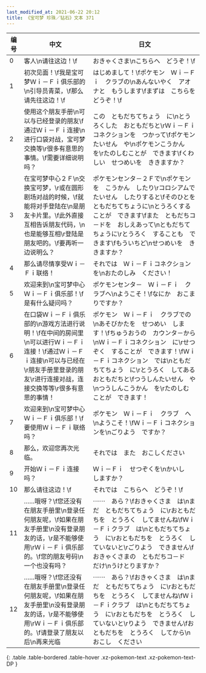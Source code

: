 ```yaml
---
last_modified_at: 2021-06-22 20:12
title: 《宝可梦 珍珠／钻石》文本 371
---
```

| 编号 | 中文 | 日文 |
| ---- | ---- | ---- |
| 0 | 客人\n请往这边！\f | おきゃくさま\nこちらへ　どうぞ！\f |
| 1 | 初次见面！\f我是宝可梦Ｗｉ－Ｆｉ俱乐部的\n引导员青菜，\f那么请先往这边！\f | はじめまして！\fポケモン　Ｗｉ－Ｆｉ　クラブの\nあんないやく　アオナと　もうします\fまずは　こちらを　どうぞ！\f |
| 2 | 使用这个朋友手册\n可以与已经登录的朋友\f通过Ｗｉ－Ｆｉ连接\n进行口袋对战，宝可梦交换等\r很多有意思的事情。\f需要详细说明吗？ | この　ともだちてちょう　に\nとうろくした　おともだちと\rＷｉ－Ｆｉコネクションを　つかって\fポケモンたいせん　や\nポケモンこうかん　を\rたのしむことが　できます\fくわしい　せつめいを　ききますか？ |
| 3 | 在宝可梦中心２Ｆ\n交换宝可梦，\r或在圆形剧场对战的时候，\f就能将对手登陆在\n是朋友卡片里。\f此外直接互相告诉朋友代码，\n也是能够互相\r登陆是朋友吧的。\f要再听一边说明么？ | ポケモンセンタ－２Ｆで\nポケモンを　こうかん　したり\rコロシアムで　たいせん　したりすると\fそのひとを　ともだちてちょうに\nとうろくすることが　できます\fまた　ともだちコ－ドを　おしえあって\nともだちてちょうに\rとうろく　することも　できます\fもういちど\nせつめいを　ききますか？ |
| 4 | 那么请尽情享受Ｗｉ－Ｆｉ联络！ | それでは　Ｗｉ－Ｆｉコネクション　を\nおたのしみ　ください！ |
| 5 | 欢迎来到\n宝可梦中心Ｗｉ－Ｆｉ俱乐部！\f是有什么疑问吗？ | ポケモンセンタ－　Ｗｉ－Ｆｉ　クラブへ\nようこそ！\fなにか　おこまりですか？ |
| 6 | 在口袋Ｗｉ－Ｆｉ俱乐部的\n游戏方法进行说明！\f在中间的房间里\n可以进行Ｗｉ－Ｆｉ连接！\f通过Ｗｉ－Ｆｉ连接\n可以与已经在\r朋友手册里登录的朋友\r进行连接对战，连接交换等等\r很多有意思的事情！ | ポケモン　Ｗｉ－Ｆｉ　クラブでの\nあそびかたを　せつめい　します！\fちゅうおうの　カウンタ－から\nＷｉ－Ｆｉコネクション　に\rせつぞく　することが　できます！\fＷｉ－Ｆｉコネクション　では\nともだちてちょう　に\rとうろく　してある　おともだちと\fつうしんたいせん　や\nつうしんこうかん　を\rたのしむ　ことが　できます！ |
| 7 | 欢迎来到\n宝可梦中心Ｗｉ－Ｆｉ俱乐部！\f要使用Ｗｉ－Ｆｉ联络吗？ | ポケモン　Ｗｉ－Ｆｉ　クラブ　へ\nようこそ！\fＷｉ－Ｆｉコネクションを\nごりよう　ですか？ |
| 8 | 那么，欢迎您再次光临。 | それでは　また　おこしください |
| 9 | 开始Ｗｉ－Ｆｉ连接吗？ | Ｗｉ－Ｆｉ　せつぞくを\nかいし　しますか？ |
| 10 | 那么请往这边！\f | それでは　こちらへ　どうぞ！\f |
| 11 | ……哦呀？\f您还没有在朋友手册里\n登录任何朋友呢，\f如果在朋友手册里\n没有登录朋友的话，\r是不能够使用\rＷｉ－Ｆｉ俱乐部的。\f您的朋友号码\n一个也没有吗？ | ⋯⋯　あら？\fおきゃくさま　は\nまだ　ともだちてちょう　に\rおともだちを　とうろく　してませんね\fＷｉ－Ｆｉクラブ　は\nともだちてちょう　に\rおともだちを　とうろく　していないと\rごりよう　できません\fおきゃくさまの　ともだちコ－ド　だけ\nうけとりますか？ |
| 12 | ……哦呀？\f您还没有在朋友手册里\n登录任何朋友呢，\f如果在朋友手册里\n没有登录朋友的话，\r是不能够使用\rＷｉ－Ｆｉ俱乐部的。\f请登录了朋友以后\n再来光临 | ⋯⋯　あら？\fおきゃくさま　は\nまだ　ともだちてちょう　に\rおともだちを　とうろく　してませんね\fＷｉ－Ｆｉクラブ　は\nともだちてちょう　に\rおともだちを　とうろく　していないと\rりよう　できません\fおともだちを　とうろく　してから\nおこし　ください |
{: .table .table-bordered .table-hover .xz-pokemon-text .xz-pokemon-text-DP }